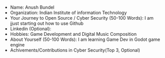 - Name: Anush Bundel
- Organization: Indian Institute of information Technology
- Your Journey to Open Source / Cyber Security (50-100 Words): I am jjust starting out how to use Github
- Linkedin (Optional): 
- Hobbies: Game Development and Digital Music Composition
- About Yourself (50-100 Words): I am learning Game Dev in Godot game engine
- Achivements/Contributions in Cyber Security(Top 3, Optional)
